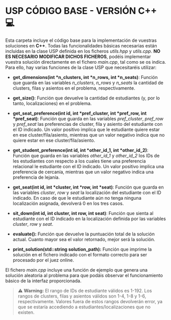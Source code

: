 # USP CÓDIGO BASE - VERSIÓN C++ 💻

Esta carpeta incluye el código base para la implementación de vuestras soluciones en **C++**. Todas las funcionalidades básicas necesarias están incluidas en la clase USP definida en los ficheros *utils.hpp* y *utils.cpp*. **NO ES NECESARIO MODIFICAR DICHOS FICHEROS**, podéis implementar vuestra solución directamente en el fichero *main.cpp*, tal como se os indica. Para ello, hay varias funciones de la clase USP que necesitaréis utilizar:

 - **get_dimensions(int *n_clusters, int *n_rows, int *n_seats)**: Función que guarda en las variables *n_clusters*, *n_rows* y *n_seats* la cantidad de clusters, filas y asientos en el problema, respectivamente.

 - **get_size()**: Función que devuelve la cantidad de estudiantes (y, por lo tanto, localizaciones) en el problema.

 - **get_seat_preference(int id, int *pref_cluster, int *pref_row, int *pref_seat)**: Función que guarda en las variables *pref_cluster*, *pref_row* y *pref_seat* las preferencias de cluster, fila y asiento del estudiante con el ID indicado. Un valor positivo implica que le estudiante quiere estar en ese cluster/fila/asiento, mientras que un valor negativo indica que no quiere estar en ese cluster/fila/asiento.

  - **get_student_preference(int id, int *other_id_1, int *other_id_2)**: Función que guarda en las variables *other_id_1* y *other_id_2* los IDs de les estudiantes con respecto a los cuales tiene una preferencia relacional le estudiante con el ID indicado. Un valor positivo implica una preferencia de cercanía, mientras que un valor negativo indica una preferencia de lejanía.

 - **get_seat(int id, int *cluster, int *row, int *seat)**: Función que guarda en las variables *cluster*, *row* y *seat* la localización del estudiante con el ID indicado. En caso de que le estudiante aún no tenga ninguna localización asignada, devolverá 0 en los tres casos.

 - **sit_down(int id, int cluster, int row, int seat)**: Función que sienta al estudiante con el ID indicado en la localización definida por las variables *cluster*, *row* y *seat*.

 - **evaluate():** Función que devuelve la puntuación total de la solución actual. Cuanto mayor sea el valor retornado, mejor será la solución.

 - **print_solution(std::string solution_path):** Función que imprime la solución en el fichero indicado con el formato correcto para ser procesado por el juez online.

El fichero *main.cpp* incluye una función de ejemplo que genera una solución aleatoria al problema para que podáis observar el funcionamiento básico de la interfaz proporcionada.


> ⚠️ **Warning:** El rango de IDs de estudiante válidos es 1-192. Los rangos de clusters, filas y asientos válidos son 1-4, 1-8 y 1-6, respectivamente. Valores fuera de estos rangos devolverán error, ya que se estaría accediendo a estudiantes/localizaciones que no existen.
